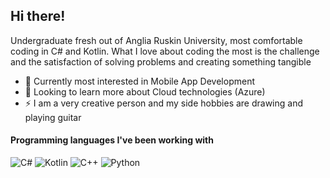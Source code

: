 ## Hi there!

Undergraduate fresh out of Anglia Ruskin University, most comfortable coding in C# and Kotlin. What I love about coding the most is the challenge and the satisfaction of solving problems and creating something tangible
- 🔭 Currently most interested in Mobile App Development
- 🌱 Looking to learn more about Cloud technologies (Azure)
- ⚡ I am a very creative person and my side hobbies are drawing and playing guitar

<h4>Programming languages I've been working with</h3>
<p>
  <img alt="C#" src="https://img.shields.io/badge/-C%23-green" />
  <img alt="Kotlin" src="https://img.shields.io/badge/-Kotlin-blue" />
  <img alt="C++" src="https://img.shields.io/badge/-C%2B%2B-yellow" />
  <img alt="Python" src="https://img.shields.io/badge/-Python-red" />
</p>
